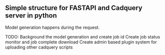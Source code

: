 ## Simple structure for FASTAPI and Cadquery server in python

Model generation happens during the request.

TODO:
Background the model generation and create job id
Create job status monitor and job complete download
Create admin based plugin system for uploading other cadquery scripts
